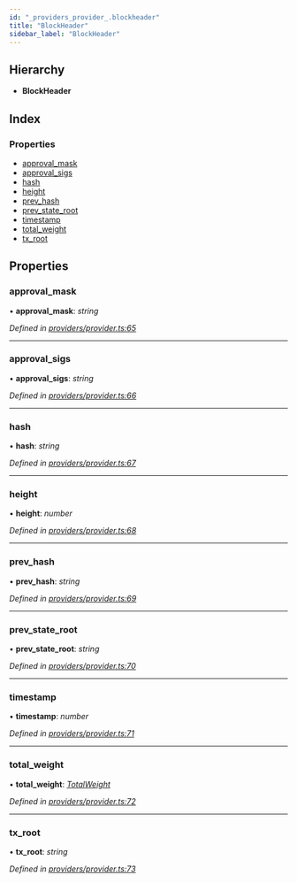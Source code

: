 ```yaml
---
id: "_providers_provider_.blockheader"
title: "BlockHeader"
sidebar_label: "BlockHeader"
---
```


## Hierarchy

* **BlockHeader**

## Index

### Properties

* [approval_mask](_providers_provider_.blockheader.md#approval_mask)
* [approval_sigs](_providers_provider_.blockheader.md#approval_sigs)
* [hash](_providers_provider_.blockheader.md#hash)
* [height](_providers_provider_.blockheader.md#height)
* [prev_hash](_providers_provider_.blockheader.md#prev_hash)
* [prev_state_root](_providers_provider_.blockheader.md#prev_state_root)
* [timestamp](_providers_provider_.blockheader.md#timestamp)
* [total_weight](_providers_provider_.blockheader.md#total_weight)
* [tx_root](_providers_provider_.blockheader.md#tx_root)

## Properties

###  approval_mask

• **approval_mask**: *string*

*Defined in [providers/provider.ts:65](https://github.com/nearprotocol/nearlib/blob/57ba3df/src.ts/providers/provider.ts#L65)*

___

###  approval_sigs

• **approval_sigs**: *string*

*Defined in [providers/provider.ts:66](https://github.com/nearprotocol/nearlib/blob/57ba3df/src.ts/providers/provider.ts#L66)*

___

###  hash

• **hash**: *string*

*Defined in [providers/provider.ts:67](https://github.com/nearprotocol/nearlib/blob/57ba3df/src.ts/providers/provider.ts#L67)*

___

###  height

• **height**: *number*

*Defined in [providers/provider.ts:68](https://github.com/nearprotocol/nearlib/blob/57ba3df/src.ts/providers/provider.ts#L68)*

___

###  prev_hash

• **prev_hash**: *string*

*Defined in [providers/provider.ts:69](https://github.com/nearprotocol/nearlib/blob/57ba3df/src.ts/providers/provider.ts#L69)*

___

###  prev_state_root

• **prev_state_root**: *string*

*Defined in [providers/provider.ts:70](https://github.com/nearprotocol/nearlib/blob/57ba3df/src.ts/providers/provider.ts#L70)*

___

###  timestamp

• **timestamp**: *number*

*Defined in [providers/provider.ts:71](https://github.com/nearprotocol/nearlib/blob/57ba3df/src.ts/providers/provider.ts#L71)*

___

###  total_weight

• **total_weight**: *[TotalWeight](_providers_provider_.totalweight.md)*

*Defined in [providers/provider.ts:72](https://github.com/nearprotocol/nearlib/blob/57ba3df/src.ts/providers/provider.ts#L72)*

___

###  tx_root

• **tx_root**: *string*

*Defined in [providers/provider.ts:73](https://github.com/nearprotocol/nearlib/blob/57ba3df/src.ts/providers/provider.ts#L73)*
